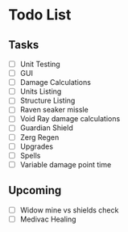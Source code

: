 # Todo List

## Tasks

- [ ] Unit Testing
- [ ] GUI
- [ ] Damage Calculations
- [ ] Units Listing
- [ ] Structure Listing
- [ ] Raven seaker missle
- [ ] Void Ray damage calculations
- [ ] Guardian Shield
- [ ] Zerg Regen
- [ ] Upgrades
- [ ] Spells
- [ ] Variable damage point time

## Upcoming

- [ ] Widow mine vs shields check
- [ ] Medivac Healing